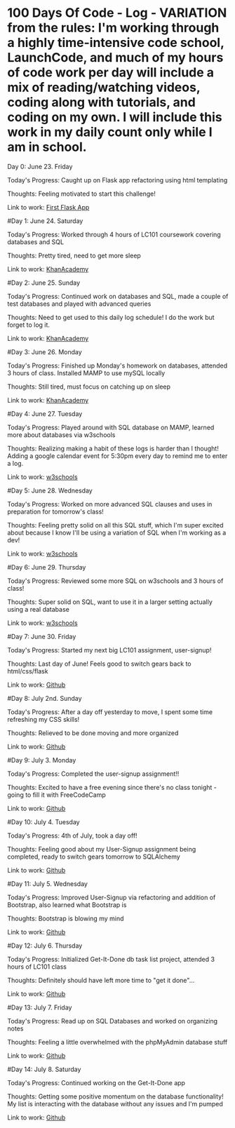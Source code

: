 # 100 Days Of Code - Log - VARIATION from the rules: I'm working through a highly time-intensive code school, LaunchCode, and much of my hours of code work per day will include a mix of reading/watching videos, coding along with tutorials, and coding on my own. I will include this work in my daily count only while I am in school. 

Day 0: June 23. Friday

Today's Progress: Caught up on Flask app refactoring using html templating

Thoughts: Feeling motivated to start this challenge!

Link to work: <a href="https://github.com/hendricksonsarahl/first-flask">First Flask App</a>

#Day 1: June 24. Saturday

Today's Progress: Worked through 4 hours of LC101 coursework covering databases and SQL

Thoughts: Pretty tired, need to get more sleep

Link to work: <a href="https://www.khanacademy.org/computing/computer-programming/sql?ref=resume_learning#relational-queries-in-sql">KhanAcademy</a>

#Day 2: June 25. Sunday

Today's Progress: Continued work on databases and SQL, made a couple of test databases and played with advanced queries

Thoughts: Need to get used to this daily log schedule! I do the work but forget to log it.

Link to work: <a href="https://www.khanacademy.org/computing/computer-programming/sql?ref=resume_learning#relational-queries-in-sql">KhanAcademy</a>

#Day 3: June 26. Monday

Today's Progress: Finished up Monday's homework on databases, attended 3 hours of class. Installed MAMP to use mySQL locally

Thoughts: Still tired, must focus on catching up on sleep

Link to work: <a href="https://www.khanacademy.org/computing/computer-programming/sql?ref=resume_learning#relational-queries-in-sql">KhanAcademy</a>

#Day 4: June 27. Tuesday

Today's Progress: Played around with SQL database on MAMP, learned more about databases via w3schools

Thoughts: Realizing making a habit of these logs is harder than I thought! Adding a google calendar event for 5:30pm every day to remind me to enter a log.

Link to work: <a href="https://www.w3schools.com/sql">w3schools</a>

#Day 5: June 28. Wednesday

Today's Progress: Worked on more advanced SQL clauses and uses in preparation for tomorrow's class!

Thoughts: Feeling pretty solid on all this SQL stuff, which I'm super excited about because I know I'll be using a variation of SQL when I'm working as a dev!

Link to work: <a href="https://www.w3schools.com/sql">w3schools</a>

#Day 6: June 29. Thursday

Today's Progress: Reviewed some more SQL on w3schools and 3 hours of class!

Thoughts: Super solid on SQL, want to use it in a larger setting actually using a real database 

Link to work: <a href="https://www.w3schools.com/sql">w3schools</a>

#Day 7: June 30. Friday

Today's Progress: Started my next big LC101 assignment, user-signup!

Thoughts: Last day of June! Feels good to switch gears back to html/css/flask 

Link to work: <a href="https://github.com/hendricksonsarahl/user-signup">Github</a>

#Day 8: July 2nd. Sunday

Today's Progress: After a day off yesterday to move, I spent some time refreshing my CSS skills!

Thoughts: Relieved to be done moving and more organized 

Link to work: <a href="https://github.com/hendricksonsarahl/user-signup">Github</a>

#Day 9: July 3. Monday

Today's Progress: Completed the user-signup assignment!!

Thoughts: Excited to have a free evening since there's no class tonight - going to fill it with FreeCodeCamp

Link to work: <a href="https://github.com/hendricksonsarahl/user-signup">Github</a>

#Day 10: July 4. Tuesday

Today's Progress: 4th of July, took a day off!

Thoughts: Feeling good about my User-Signup assignment being completed, ready to switch gears tomorrow to SQLAlchemy

Link to work: <a href="https://github.com/hendricksonsarahl/user-signup">Github</a>

#Day 11: July 5. Wednesday

Today's Progress: Improved User-Signup via refactoring and addition of Bootstrap, also learned what Bootstrap is

Thoughts: Bootstrap is blowing my mind

Link to work: <a href="https://github.com/hendricksonsarahl/user-signup">Github</a>

#Day 12: July 6. Thursday

Today's Progress: Initialized Get-It-Done db task list project, attended 3 hours of LC101 class 

Thoughts: Definitely should have left more time to "get it done"...

Link to work: <a href="https://github.com/hendricksonsarahl/get-it-done">Github</a>

#Day 13: July 7. Friday

Today's Progress: Read up on SQL Databases and worked on organizing notes

Thoughts: Feeling a little overwhelmed with the phpMyAdmin database stuff 

Link to work: <a href="https://github.com/hendricksonsarahl/get-it-done">Github</a>

#Day 14: July 8. Saturday

Today's Progress: Continued working on the Get-It-Done app

Thoughts: Getting some positive momentum on the database functionality! My list is interacting with the database without any issues and I'm pumped

Link to work: <a href="https://github.com/hendricksonsarahl/get-it-done">Github</a>
